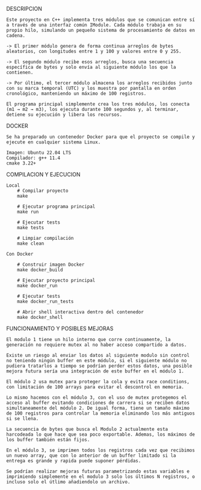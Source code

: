 DESCRIPCION

    Este proyecto en C++ implementa tres módulos que se comunican entre sí a través de una interfaz común IModule. Cada módulo trabaja en su propio hilo, simulando un pequeño sistema de procesamiento de datos en cadena.

    -> El primer módulo genera de forma continua arreglos de bytes aleatorios, con longitudes entre 1 y 100 y valores entre 0 y 255.

    -> El segundo módulo recibe esos arreglos, busca una secuencia específica de bytes y solo envía al siguiente módulo los que la contienen.

    -> Por último, el tercer módulo almacena los arreglos recibidos junto con su marca temporal (UTC) y los muestra por pantalla en orden cronológico, manteniendo un máximo de 100 registros.

    El programa principal simplemente crea los tres módulos, los conecta (m1 → m2 → m3), los ejecuta durante 100 segundos y, al terminar, detiene su ejecución y libera los recursos.


DOCKER

    Se ha preparado un contenedor Docker para que el proyecto se compile y ejecute en cualquier sistema Linux.

    Imagen: Ubuntu 22.04 LTS
    Compilador: g++ 11.4
    cmake 3.22+


COMPILACION Y EJECUCION

    Local
        # Compilar proyecto
        make

        # Ejecutar programa principal
        make run

        # Ejecutar tests
        make tests

        # Limpiar compilación
        make clean

    Con Docker

        # Construir imagen Docker
        make docker_build

        # Ejecutar proyecto principal
        make docker_run

        # Ejecutar tests
        make docker_run_tests

        # Abrir shell interactiva dentro del contenedor
        make docker_shell

FUNCIONAMIENTO Y POSIBLES MEJORAS

    El modulo 1 tiene un hilo interno que corre continuamente, la generación no requiere mutex al no haber acceso compartido a datos.

    Existe un riesgo al enviar los datos al siguiente modulo sin control no teniendo ningún buffer en este módulo, si el siguiente módulo no pudiera tratarlos a tiempo se podrían perder estos datos, una posible mejora futura sería una integración de este buffer en el módulo 1.

    El módulo 2 usa mutex para proteger la cola y evita race conditions, con limitación de 100 arrays para evitar el descontrol en memoria.

    Lo mismo hacemos con el módulo 3, con el uso de mutex protegemos el acceso al buffer evitando condiciones de carrera si se reciben datos simultaneamente del módulo 2. De igual forma, tiene un tamaño máximo de 100 registros para controlar la memoria eliminando los más antiguos si se llena.

    La secuencia de bytes que busca el Modulo 2 actualmente esta harcodeada lo que hace que sea poco exportable. Ademas, los máximos de los buffer también están fijos.
    
    En el módulo 3, se imprimen todos los registros cada vez que recibimos un nuevo array, que con lo anterior de un buffer limitado si la entrega es grande y rapida puede suponer pérdidas.

    Se podrían realizar mejoras futuras parametrizando estas variables e imprimiendo simplemente en el modulo 3 solo los últimos N registros, o incluso solo el útlimo añadiendolo un archivo.